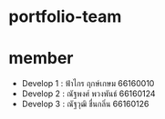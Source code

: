 # portfolio-team

# member

- Develop 1 : ฟ้าไกร ฤกษ์เกษม 66160010
- Develop 2 : ณัฐพงศ์ พวงพันธ์ 66160124
- Develop 3 : ณัฐวุฒิ ชื่นกลิ่น 66160126
